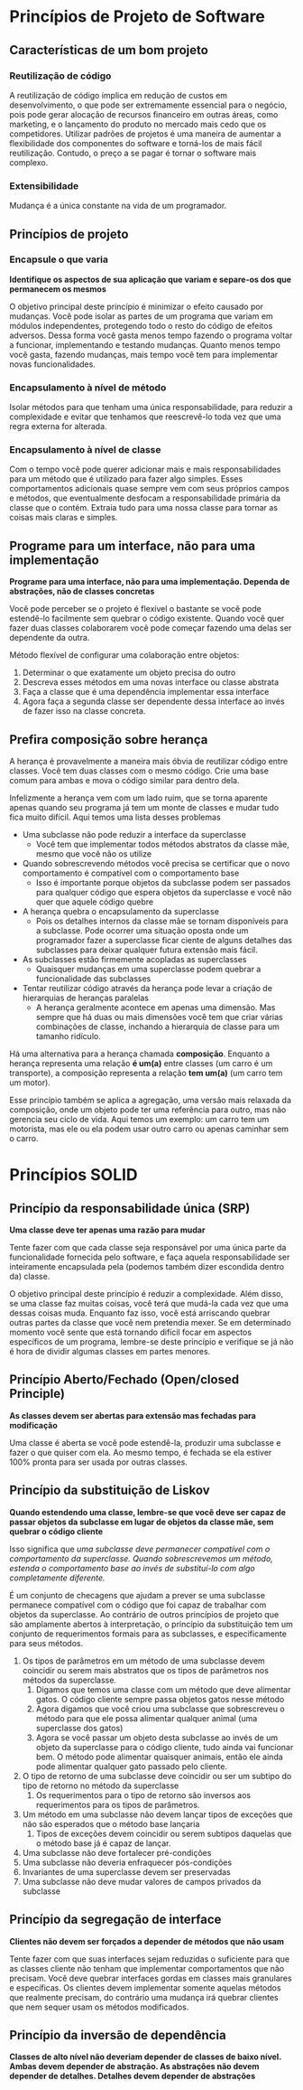 # Princípios de Projeto de Software

## Características de um bom projeto

### Reutilização de código

A reutilização de código implica em redução de custos em desenvolvimento, o que pode ser extremamente essencial para o negócio, pois pode gerar alocação de recursos financeiro em outras áreas, como marketing, e o lançamento do produto no mercado mais cedo que os competidores.
Utilizar padrões de projetos é uma maneira de aumentar a flexibilidade dos componentes do software e torná-los de mais fácil reutilização. Contudo, o preço a se pagar é tornar o software mais complexo.

### Extensibilidade

Mudança é a única constante na vida de um programador.

## Princípios de projeto

### Encapsule o que varia

**Identifique os aspectos de sua aplicação que variam e separe-os dos que permanecem os mesmos**

O objetivo principal deste princípio é minimizar o efeito causado por mudanças.
Você pode isolar as partes de um programa que variam em módulos independentes, protegendo todo o resto do código de efeitos adversos. Dessa forma você gasta menos tempo fazendo o programa voltar a funcionar, implementando e testando mudanças. Quanto menos tempo você gasta, fazendo mudanças, mais tempo você tem para implementar novas funcionalidades.

### Encapsulamento à nível de método

Isolar métodos para que tenham uma única responsabilidade, para reduzir a complexidade e evitar que tenhamos que reescrevê-lo toda vez que uma regra externa for alterada.

### Encapsulamento à nível de classe

Com o tempo você pode querer adicionar mais e mais responsabilidades para um método que é utilizado para fazer algo simples. Esses comportamentos adicionais quase sempre vem com seus próprios campos e métodos, que eventualmente desfocam a responsabilidade primária da classe que o contém. Extraia tudo para uma nossa classe para tornar as coisas mais claras e simples.

## Programe para um interface, não para uma implementação

**Programe para uma interface, não para uma implementação. Dependa de abstrações, não de classes concretas**

Você pode perceber se o projeto é flexível o bastante se você pode estendê-lo facilmente sem quebrar o código existente.
Quando você quer fazer duas classes colaborarem você pode começar fazendo uma delas ser dependente da outra.

Método flexível de configurar uma colaboração entre objetos:

1. Determinar o que exatamente um objeto precisa do outro
2. Descreva esses métodos em uma novas interface ou classe abstrata
3. Faça a classe que é uma dependência implementar essa interface
4. Agora faça a segunda classe ser dependente dessa interface ao invés de fazer isso na classe concreta.

## Prefira composição sobre herança

A herança é provavelmente a maneira mais óbvia de reutilizar código entre classes. Você tem duas classes com o mesmo código. Crie uma base comum para ambas e mova o código similar para dentro dela.

Infelizmente a herança vem com um lado ruim, que se torna aparente apenas quando seu programa já tem um monte de classes e mudar tudo fica muito difícil. Aqui temos uma lista desses problemas

- Uma subclasse não pode reduzir a interface da superclasse
  - Você tem que implementar todos métodos abstratos da classe mãe, mesmo que você não os utilize
- Quando sobrescrevendo métodos você precisa se certificar que o novo comportamento é compatível com o comportamento base
  - Isso é importante porque objetos da subclasse podem ser passados para qualquer código que espera objetos da superclasse e você não quer que aquele código quebre
- A herança quebra o encapsulamento da superclasse
  - Pois os detalhes internos da classe mãe se tornam disponíveis para a subclasse. Pode ocorrer uma situação oposta onde um programador fazer a superclasse ficar ciente de alguns detalhes das subclasses para deixar qualquer futura extensão mais fácil.
- As subclasses estão firmemente acopladas as superclasses
  - Quaisquer mudanças em uma superclasse podem quebrar a funcionalidade das subclasses
- Tentar reutilizar código através da herança pode levar a criação de hierarquias de heranças paralelas
  - A herança geralmente acontece em apenas uma dimensão. Mas sempre que há duas ou mais dimensões você tem que criar várias combinações de classe, inchando a hierarquia de classe para um tamanho ridículo.

Há uma alternativa para a herança chamada **composição**. Enquanto a herança representa uma relação **é um(a)** entre classes (um carro é um transporte), a composição representa a relação **tem um(a)** (um carro tem um motor).

Esse princípio também se aplica a agregação, uma versão mais relaxada da composição, onde um objeto pode ter uma referência para outro, mas não gerencia seu ciclo de vida. Aqui temos um exemplo: um carro tem um motorista, mas ele ou ela podem usar outro carro ou apenas caminhar sem o carro.

# Princípios SOLID

## Princípio da responsabilidade única (SRP)

**Uma classe deve ter apenas uma razão para mudar**

Tente fazer com que cada classe seja responsável por uma única parte da funcionalidade fornecida pelo software, e faça aquela responsabilidade ser inteiramente encapsulada pela (podemos também dizer escondida dentro da) classe.

O objetivo principal deste princípio é reduzir a complexidade. Além disso, se uma classe faz muitas coisas, você terá que mudá-la cada vez que uma dessas coisas muda. Enquanto faz isso, você está arriscando quebrar outras partes da classe que você nem pretendia mexer.
Se em determinado momento você sente que está tornando difícil focar em aspectos específicos de um programa, lembre-se deste princípio e verifique se já não é hora de dividir algumas classes em partes menores.

## Princípio Aberto/Fechado (Open/closed Principle)

**As classes devem ser abertas para extensão mas fechadas para modificação**

Uma classe é aberta se você pode estendê-la, produzir uma subclasse e fazer o que quiser com ela. Ao mesmo tempo, é fechada se ela estiver 100% pronta para ser usada por outras classes.

## Princípio da substituição de Liskov

**Quando estendendo uma classe, lembre-se que você deve ser capaz de passar objetos da subclasse em lugar de objetos da classe mãe, sem quebrar o código cliente**

Isso significa que _uma subclasse deve permanecer compatível com o comportamento da superclasse. Quando sobrescrevemos um método, estenda o comportamento base ao invés de substituí-lo com algo completamente diferente._

É um conjunto de checagens que ajudam a prever se uma subclasse permanece compatível com o código que foi capaz de trabalhar com objetos da superclasse. Ao contrário de outros princípios de projeto que são amplamente abertos à interpretação, o princípio da substituição tem um conjunto de requerimentos formais para as subclasses, e especificamente para seus métodos.

1. Os tipos de parâmetros em um método de uma subclasse devem coincidir ou serem mais abstratos que os tipos de parâmetros nos métodos da superclasse.
   1. Digamos que temos uma classe com um método que deve alimentar gatos. O código cliente sempre passa objetos gatos nesse método
   2. Agora digamos que você criou uma subclasse que sobrescreveu o método para que ele possa alimentar qualquer animal (uma superclasse dos gatos)
   3. Agora se você passar um objeto desta subclasse ao invés de um objeto da superclasse para o código cliente, tudo ainda vai funcionar bem. O método pode alimentar quaisquer animais, então ele ainda pode alimentar qualquer gato passado pelo cliente.
2. O tipo de retorno de uma subclasse deve coincidir ou ser um subtipo do tipo de retorno no método da superclasse
   1. Os requerimentos para o tipo de retorno são inversos aos requerimentos para os tipos de parâmetros.
3. Um método em uma subclasse não devem lançar tipos de exceções que não são esperados que o método base lançaria
   1. Tipos de exceções devem coincidir ou serem subtipos daquelas que o método base já é capaz de lançar.
4. Uma subclasse não deve fortalecer pré-condições
5. Uma subclasse não deveria enfraquecer pós-condições
6. Invariantes de uma superclasse devem ser preservadas
7. Uma subclasse não deve mudar valores de campos privados da subclasse

## Princípio da segregação de interface

**Clientes não devem ser forçados a depender de métodos que não usam**

Tente fazer com que suas interfaces sejam reduzidas o suficiente para que as classes cliente não tenham que implementar comportamentos que não precisam.
Você deve quebrar interfaces gordas em classes mais granulares e específicas. Os clientes devem implementar somente aquelas métodos que realmente precisam, do contrário uma mudança irá quebrar clientes que nem sequer usam os métodos modificados.

## Princípio da inversão de dependência

**Classes de alto nível não deveriam depender de classes de baixo nível. Ambas devem depender de abstração. As abstrações não devem depender de detalhes. Detalhes devem depender de abstrações**
